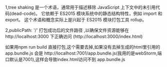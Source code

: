 
1,tree shaking 是一个术语，通常用于描述移除 JavaScript 上下文中的未引用代码(dead-code)。
它依赖于 ES2015 模块系统中的静态结构特性，例如 import 和 export。
这个术语和概念实际上是兴起于 ES2015 模块打包工具 rollup。



2,publicPath: '/'
打包成功后的文件路径 ,以确保文件资源能够在 http://localhost:3000 下正确访问 (http://localhost:3000/index.html)

如果用npm run build 直接打包,这个需要去掉,如果没有去掉生成的html里引用的app.bundle.js
会是 http://localhost:7001/app.bundle.js(我用的是webStorm,端口默认是7001),这样会导致index.html访问不到 app.bundle.js
